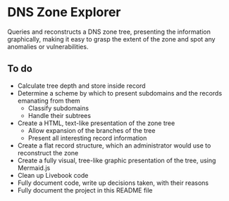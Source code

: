 # DNS Zone Explorer

Queries and reconstructs a DNS zone tree, presenting the information
graphically, making it easy to grasp the extent of the zone and spot any
anomalies or vulnerabilities.

## To do

- Calculate tree depth and store inside record
- Determine a scheme by which to present subdomains and the records emanating from them
  - Classify subdomains
  - Handle their subtrees
- Create a HTML, text-like presentation of the zone tree
  - Allow expansion of the branches of the tree
  - Present all interesting record information
- Create a flat record structure, which an administrator would use to reconstruct the zone
- Create a fully visual, tree-like graphic presentation of the tree, using Mermaid.js
- Clean up Livebook code
- Fully document code, write up decisions taken, with their reasons
- Fully document the project in this README file
